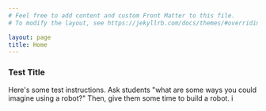```yaml
---
# Feel free to add content and custom Front Matter to this file.
# To modify the layout, see https://jekyllrb.com/docs/themes/#overriding-theme-defaults

layout: page
title: Home
---
```


### Test Title

Here's some test instructions. Ask students "what are some ways you could imagine using a robot?" Then, give them some time to build a robot.
i